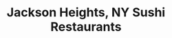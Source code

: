 ---
layout: city
title: Jackson Heights, NY Sushi Restaurants
permalink: /new-york/jackson-heights/
stateAbbr: NY
stateName: New York
cityName: Jackson Heights

---